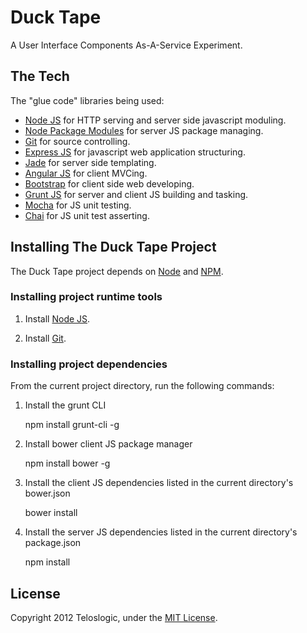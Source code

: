 # Duck Tape

A User Interface Components As-A-Service Experiment.

## The Tech

The "glue code" libraries being used:

* [Node JS](http://nodejs.org/) for HTTP serving and server side javascript moduling.
* [Node Package Modules](https://npmjs.org/) for server JS package managing.
* [Git](http://git-scm.com/) for source controlling.
* [Express JS](http://www.expressjs.com/) for javascript web application structuring.
* [Jade](http://www.jade-lang.com/) for server side templating.
* [Angular JS](http://angularjs.org/) for client MVCing.
* [Bootstrap](http://twitter.github.com/bootstrap/) for client side web developing.
* [Grunt JS](http://www.gruntjs.com/) for server and client JS building and tasking.
* [Mocha](http://visionmedia.github.io/mocha/) for JS unit testing.
* [Chai](http://chaijs.com/) for JS unit test asserting.

## Installing The Duck Tape Project

The Duck Tape project depends on [Node](http://nodejs.org/) and [NPM](http://npmjs.org/).

### Installing project runtime tools

1) Install [Node JS](http://nodejs.org/).

2) Install [Git](http://git-scm.com/). 

### Installing project dependencies

From the current project directory, run the following commands:

1) Install the grunt CLI

	npm install grunt-cli -g

2) Install bower client JS package manager

	npm install bower -g 
3) Install the client JS dependencies listed in the current directory's bower.json

	bower install

4) Install the server JS dependencies listed in the current directory's package.json

	npm install

## License
Copyright 2012 Teloslogic, under the [MIT License](LICENSE).
